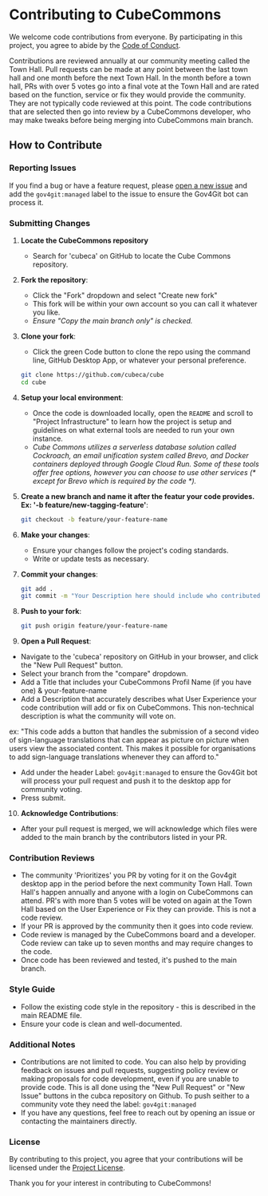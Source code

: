 # Contributing to CubeCommons

We welcome code contributions from everyone. By participating in this project, you agree to abide by the [Code of Conduct](CODE_OF_CONDUCT.md).

Contributions are reviewed annually at our community meeting called the Town Hall. Pull requests can be made at any point between the last town hall and one month before the next Town Hall. In the month before a town hall, PRs with over 5 votes go into a final vote at the Town Hall and are rated based on the function, service or fix they would provide the community. They are not typically code reviewed at this point. The code contributions that are selected then go into review by a CubeCommons developer, who may make tweaks before being merging into CubeCommons main branch.


## How to Contribute

### Reporting Issues

If you find a bug or have a feature request, please [open a new issue](https://github.com/cubeca/cube/issues) and add the `gov4git:managed` label to the issue to ensure the Gov4Git bot can process it.

### Submitting Changes

1. **Locate the CubeCommons repository**
   - Search for 'cubeca' on GitHub to locate the Cube Commons repository.

2. **Fork the repository**:
   - Click the "Fork" dropdown and select "Create new fork"
   - This fork will be within your own account so you can call it whatever you like.
   - _Ensure "Copy the main branch only" is checked._

3. **Clone your fork**:
   - Click the green Code button to clone the repo using the command line, GitHub Desktop App, or whatever your personal preference.
   ```sh
   git clone https://github.com/cubeca/cube
   cd cube
   ```
4. **Setup your local environment**:
   - Once the code is downloaded locally, open the `README` and scroll to "Project Infrastructure" to learn how the project is setup and guidelines on what external tools are needed to run your own instance.
   - _Cube Commons utilizes a serverless database solution called Cockroach, an email unification system called Brevo, and Docker containers deployed through Google Cloud Run. Some of these tools offer free options, however you can choose to use other services (* except for Brevo which is required by the code *)._

5. **Create a new branch and name it after the featur your code provides. Ex: '-b feature/new-tagging-feature'**:
   ```sh
   git checkout -b feature/your-feature-name
   ```
6. **Make your changes**:
   - Ensure your changes follow the project's coding standards.
   - Write or update tests as necessary.

7. **Commit your changes**:
   ```sh
   git add .
   git commit -m "Your Description here should include who contributed to this code - both the organization and artist names, their GitHub handles and list all developers and their GitHub handles, and over what dates this code was developed."
   ```
8. **Push to your fork**:

   ```sh
   git push origin feature/your-feature-name
   ```

9. **Open a Pull Request**:

- Navigate to the 'cubeca' repository on GitHub in your browser, and click the "New Pull Request" button.
- Select your branch from the "compare" dropdown.
- Add a Title that includes your CubeCommons Profil Name (if you have one) & your-feature-name
- Add a Description that accurately describes what User Experience your code contribution will add or fix on CubeCommons. This non-technical description is what the community will vote on.

 ex: "This code adds a button that handles the submission of a second video of sign-language translations that can appear as picture on picture when users view the associated content. This makes it possible for organisations to add sign-language translations whenever they can afford to."

- Add under the header Label: `gov4git:managed` to ensure the Gov4Git bot will process your pull request and push it to the desktop app for community voting.
- Press submit.

10. **Acknowledge Contributions**:

- After your pull request is merged, we will acknowledge which files were added to the main branch by the contributors listed in your PR.

### Contribution Reviews

- The community 'Prioritizes' you PR by voting for it on the Gov4git desktop app in the period before the next community Town Hall. Town Hall's happen annually and anyone with a login on CubeCommons can attend. PR's with more than 5 votes will be voted on again at the Town Hall based on the User Experience or Fix they can provide. This is not a code review. 
- If your PR is approved by the community then it goes into code review.
- Code review is managed by the CubeCommons board and a developer. Code review can take up to seven months and may require changes to the code.
- Once code has been reviewed and tested, it's pushed to the main branch.

### Style Guide

- Follow the existing code style in the repository - this is described in the main README file.
- Ensure your code is clean and well-documented.

### Additional Notes

- Contributions are not limited to code. You can also help by providing feedback on issues and pull requests, suggesting policy review or making proposals for code development, even if you are unable to provide code. This is all done using the "New Pull Request" or "New Issue" buttons in the cubca repository on Github. To push seither to a community vote they need the label: `gov4git:managed`
- If you have any questions, feel free to reach out by opening an issue or contacting the maintainers directly.

### License

By contributing to this project, you agree that your contributions will be licensed under the [Project License](LICENSE).

Thank you for your interest in contributing to CubeCommons!
